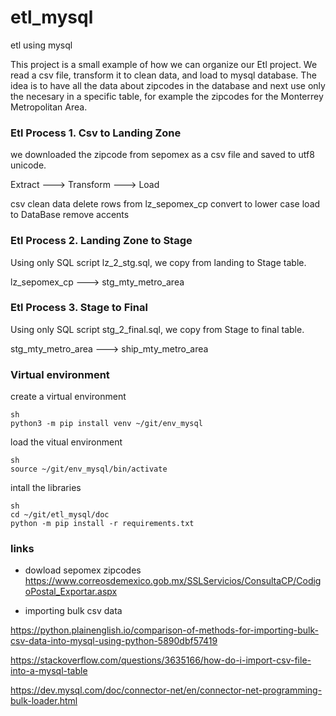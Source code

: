 # etl_mysql
etl using mysql

This project is a small example of how we can organize our Etl project.
We read a csv file, transform it to clean data, and load to mysql database.
The idea is to have all the data about zipcodes in the database and next
use only the necesary in a specific table, for example the zipcodes for
the Monterrey Metropolitan Area.
  

### Etl Process 1. Csv to Landing Zone

we downloaded the zipcode from sepomex as a csv file and saved to utf8 unicode.


Extract   --->    Transform             --->   Load

csv               clean data                    delete rows from lz_sepomex_cp
                  convert to lower case         load to DataBase
                  remove accents


### Etl Process 2. Landing Zone to Stage

Using only SQL script lz_2_stg.sql, we copy from landing to Stage table. 

lz_sepomex_cp   --->    stg_mty_metro_area


### Etl Process 3. Stage to Final

Using only SQL script stg_2_final.sql, we copy from Stage to final table. 

stg_mty_metro_area   --->    ship_mty_metro_area




### Virtual environment

create a virtual environment
```
sh
python3 -m pip install venv ~/git/env_mysql
```


load the vitual environment
```
sh
source ~/git/env_mysql/bin/activate
```


intall the libraries
```
sh
cd ~/git/etl_mysql/doc
python -m pip install -r requirements.txt
```


### links

* dowload sepomex zipcodes 
https://www.correosdemexico.gob.mx/SSLServicios/ConsultaCP/CodigoPostal_Exportar.aspx

* importing bulk csv data

https://python.plainenglish.io/comparison-of-methods-for-importing-bulk-csv-data-into-mysql-using-python-5890dbf57419



https://stackoverflow.com/questions/3635166/how-do-i-import-csv-file-into-a-mysql-table


https://dev.mysql.com/doc/connector-net/en/connector-net-programming-bulk-loader.html


